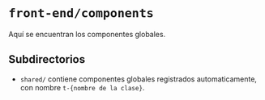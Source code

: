# `front-end/components`

Aquí se encuentran los componentes globales.

## Subdirectorios

- `shared/` contiene componentes globales registrados automaticamente, con nombre `t-{nombre de la clase}`.
